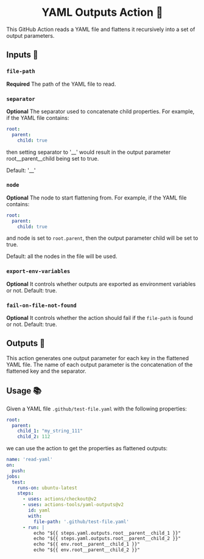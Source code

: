 <h1 align="center">YAML Outputs Action 🚀</h1>

This GitHub Action reads a YAML file and flattens it recursively into a set of output parameters.

## Inputs 📝

### `file-path`

**Required** The path of the YAML file to read.

### `separator`

**Optional** The separator used to concatenate child properties. For example, if the YAML file contains:

```yaml
root:
  parent:
    child: true
```

then setting separator to '__' would result in the output parameter root__parent__child being set to true.

Default: '__'

### `node`

**Optional** The node to start flattening from. For example, if the YAML file contains:

```yaml
root:
  parent:
    child: true
```

and node is set to `root.parent`, then the output parameter child will be set to true.

Default: all the nodes in the file will be used.

### `export-env-variables`

**Optional** It controls whether outputs are exported as environment variables or not. Default: true.

### `fail-on-file-not-found`

**Optional** It controls whether the action should fail if the `file-path` is found or not.  Default: true.

## Outputs 📜
This action generates one output parameter for each key in the flattened YAML file. The name of each output parameter is the concatenation of the flattened key and the separator.

## Usage 📚

Given a YAML file `.github/test-file.yaml` with the following properties:

```yaml
root:
  parent:
    child_1: "my_string_111"
    child_2: 112
```

we can use the action to get the properties as flattened outputs:

```yaml
name: 'read-yaml'
on:
  push:
jobs:
  test:
    runs-on: ubuntu-latest
    steps:
      - uses: actions/checkout@v2
      - uses: actions-tools/yaml-outputs@v2
        id: yaml
        with:
          file-path: '.github/test-file.yaml'
      - run: |
          echo "${{ steps.yaml.outputs.root__parent__child_1 }}"
          echo "${{ steps.yaml.outputs.root__parent__child_2 }}"
          echo "${{ env.root__parent__child_1 }}"
          echo "${{ env.root__parent__child_2 }}"
```
